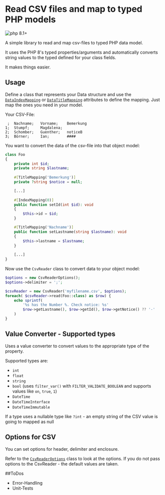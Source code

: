# Read CSV files and map to typed PHP models

![php 8.1+](https://img.shields.io/badge/php-min%208.1-blue.svg)

A simple library to read and map csv-files to typed PHP data model.

It uses the PHP 8's typed properties/arguments and 
automatically converts string values to the typed defined
for your class fields. 

It makes things easier.

## Usage

Define a class that represents your Data structure and use the
[`DataIndexMapping`](src/Attributes/IndexMapping.php)
or
[`DataTitleMapping`](src/Attributes/TitleMapping.php)
attributes to define the mapping.
Just map the ones you need in your model.

Your CSV-File: 
```csv
 ;  Nachname;   Vorname;    Bemerkung
1;  Stumpf;     Magdalena;  
2;  Schomber;   Guenther;   noticeB
3;  Börner;     Ian;        ####
```

You want to convert the data of the csv-file into that object model:
```php
class Foo
{
    private int $id;
    private string $lastname;
    
    #[TitleMapping('Bemerkung')]
    private ?string $notice = null;

    [...]
  
    #[IndexMapping(0)]
    public function setId(int $id): void
    {
        $this->id = $id;
    }

    #[TitleMapping('Nachname')]
    public function setLastname(string $lastname): void
    {
        $this->lastname = $lastname;
    }
    
    [...]
}
```

Now use the `CsvReader` class to convert data to your object model:

```php
$options = new CsvReaderOptions();
$options->delimiter = ';';

$csvReader = new CsvReader('myfilename.csv', $options);
foreach( $csvReader->read(Foo::class) as $row) {
    echo sprintf(
        '%s has the Number %. Check notice: %s'
        $row->getLastname(), $row->getId(), $row->getNotice() ?? '-'
    )
}
```

## Value Converter - Supported types

Uses a value converter to convert values to the appropriate type of the property.

Supported types are:

- `int`
- `float`
- `string`
- `bool` (uses `filter_var()` with `FILTER_VALIDATE_BOOLEAN` and supports values like `on`, `true`, `1`)
- `DateTime`
- `DateTimeInterface`
- `DateTimeImmutable`

If a type uses a nullable type like `?int` - an empty string of the CSV value is going to mapped as null

## Options for CSV
You can set options for header, delimiter and enclosure. 

Refer to the [`CsvReaderOptions`](src/CsvReaderOptions.php)
class to look at the options.
If you do not pass options to the CsvReader - the default values are taken.

##ToDos

- Error-Handling
- Unit-Tests